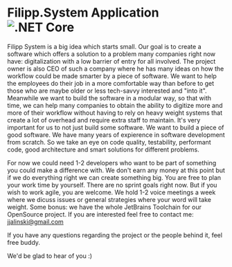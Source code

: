 # Filipp.System Application	 																											![.NET Core](https://github.com/Filipp-System/Filipp-System/workflows/.NET%20Core/badge.svg)		

Filipp System is a big idea which starts small. Our goal is to create a software which offers a solution to a problem many companies right now have: digitalization with a low barrier of entry for all involved. The project owner is also CEO of such a company where he has many ideas on how the workflow could be made smarter by a piece of software. We want to help the employees do their job in a more comfortable way than before to get those who are maybe older or less tech-savvy interested and "into it". Meanwhile we want to build the software in a modular way, so that with time, we can help many companies to obtain the ability to digitize more and more of their workflow without having to rely on heavy weight systems that create a lot of overhead and require extra staff to maintain. It's very important for us to not just build some software. We want to build a piece of good software. We have many years of expierence in software development from scratch. So we take an eye on code quality, testability, performant code, good architecture and smart solutions for different problems. 

For now we could need 1-2 developers who want to be part of something you could make a difference with. We don't earn any money at this point but if we do everything right we can create something big. You are free to plan your work time by yourself. There are no sprint goals right now. But if you wish to work agile, you are welcome. We hold 1-2 voice meetings a week where we dicuss issues or general strategies where your word will take weight. Some bonus: we have the whole JetBrains Toolchain for our OpenSource project. If you are interested feel free to contact me: jjalinski@gmail.com 

If you have any questions regarding the project or the people behind it, feel free buddy.

We'd be glad to hear of you :)
